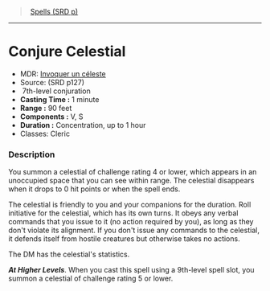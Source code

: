 ﻿---
!SpellItem
Name: Conjure Celestial
AltName: '[Invoquer un céleste](hd_spells_invoquer_un_celeste.md)'
Type: conjuration
Level: 7
CastingTime: 1 minute
Range: 90 feet
Components: V, S
Duration: Concentration, up to 1 hour
Classes: Cleric
Family: SpellVO
Source: (SRD p127)
Id: spells_vo.md#conjure-celestial
ParentLink: spells_vo.md#spells-srd-p
ParentName: Spells (SRD p)
NameLevel: 1
Attributes:
  Name: Conjure Celestial
  Markdown: >+
    # <!--Name-->Conjure Celestial<!--/Name-->


    - MDR: <!--AltName-->[Invoquer un céleste](hd_spells_invoquer_un_celeste.md)<!--/AltName-->

    - Source: <!--Source-->(SRD p127)<!--/Source-->

    -  <!--Level-->7<!--/Level-->th-level <!--Type-->conjuration<!--/Type-->

    - **Casting Time :** <!--CastingTime-->1 minute<!--/CastingTime-->

    - **Range :** <!--Range-->90 feet<!--/Range-->

    - **Components :** <!--Components-->V, S<!--/Components-->

    - **Duration :** <!--Duration-->Concentration, up to 1 hour<!--/Duration-->

    - Classes: <!--Classes-->Cleric<!--/Classes-->


    ### Description


    You summon a celestial of challenge rating 4 or lower, which appears in an unoccupied space that you can see within range. The celestial disappears when it drops to 0 hit points or when the spell ends.


    The celestial is friendly to you and your companions for the duration. Roll initiative for the celestial, which has its own turns. It obeys any verbal commands that you issue to it (no action required by you), as long as they don't violate its alignment. If you don't issue any commands to the celestial, it defends itself from hostile creatures but otherwise takes no actions.


    The DM has the celestial's statistics.


    **_At Higher Levels_**. When you cast this spell using a 9th-level spell slot, you summon a celestial of challenge rating 5 or lower.

  AltName: '[Invoquer un céleste](hd_spells_invoquer_un_celeste.md)'
  Source: (SRD p127)
  Level: 7
  Type: conjuration
  CastingTime: 1 minute
  Range: 90 feet
  Components: V, S
  Duration: Concentration, up to 1 hour
  Classes: Cleric
AttributesDictionary: >+
  Name: Conjure Celestial

  Markdown: >+

    # <!--Name-->Conjure Celestial<!--/Name-->





    - MDR: <!--AltName-->[Invoquer un céleste](hd_spells_invoquer_un_celeste.md)<!--/AltName-->



    - Source: <!--Source-->(SRD p127)<!--/Source-->



    -  <!--Level-->7<!--/Level-->th-level <!--Type-->conjuration<!--/Type-->



    - **Casting Time :** <!--CastingTime-->1 minute<!--/CastingTime-->



    - **Range :** <!--Range-->90 feet<!--/Range-->



    - **Components :** <!--Components-->V, S<!--/Components-->



    - **Duration :** <!--Duration-->Concentration, up to 1 hour<!--/Duration-->



    - Classes: <!--Classes-->Cleric<!--/Classes-->





    ### Description





    You summon a celestial of challenge rating 4 or lower, which appears in an unoccupied space that you can see within range. The celestial disappears when it drops to 0 hit points or when the spell ends.





    The celestial is friendly to you and your companions for the duration. Roll initiative for the celestial, which has its own turns. It obeys any verbal commands that you issue to it (no action required by you), as long as they don't violate its alignment. If you don't issue any commands to the celestial, it defends itself from hostile creatures but otherwise takes no actions.





    The DM has the celestial's statistics.





    **_At Higher Levels_**. When you cast this spell using a 9th-level spell slot, you summon a celestial of challenge rating 5 or lower.



  AltName: '[Invoquer un céleste](hd_spells_invoquer_un_celeste.md)'

  Source: (SRD p127)

  Level: 7

  Type: conjuration

  CastingTime: 1 minute

  Range: 90 feet

  Components: V, S

  Duration: Concentration, up to 1 hour

  Classes: Cleric

---
> [Spells (SRD p)](srd_spells.md)

---

# Conjure Celestial

- MDR: [Invoquer un céleste](hd_spells_invoquer_un_celeste.md)
- Source: (SRD p127)
-  7th-level conjuration
- **Casting Time :** 1 minute
- **Range :** 90 feet
- **Components :** V, S
- **Duration :** Concentration, up to 1 hour
- Classes: Cleric

### Description

You summon a celestial of challenge rating 4 or lower, which appears in an unoccupied space that you can see within range. The celestial disappears when it drops to 0 hit points or when the spell ends.

The celestial is friendly to you and your companions for the duration. Roll initiative for the celestial, which has its own turns. It obeys any verbal commands that you issue to it (no action required by you), as long as they don't violate its alignment. If you don't issue any commands to the celestial, it defends itself from hostile creatures but otherwise takes no actions.

The DM has the celestial's statistics.

**_At Higher Levels_**. When you cast this spell using a 9th-level spell slot, you summon a celestial of challenge rating 5 or lower.

